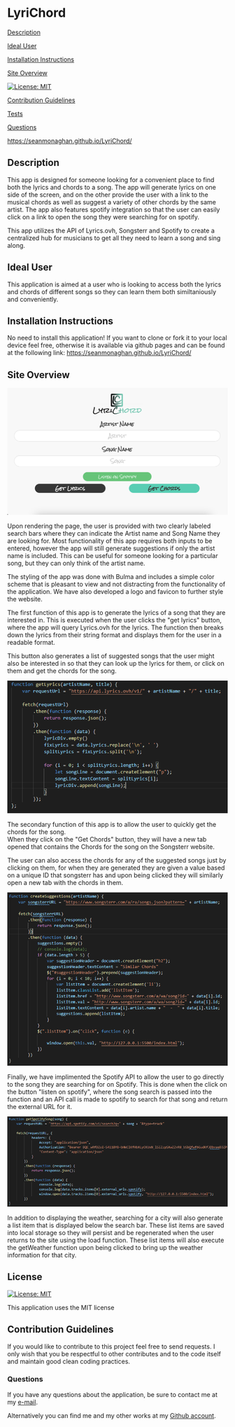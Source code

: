 # LyriChord

[Description](#description) 

[Ideal User](#ideal-user)

[Installation Instructions](#installation-instructions) 

[Site Overview](#site-overview) 
  
[![License: MIT](https://img.shields.io/badge/License-MIT-blue.svg)](https://opensource.org/licenses/MIT)

[Contribution Guidelines](#contribution-guidelines) 

[Tests](#tests) 
 
[Questions](#questions)


https://seanmonaghan.github.io/LyriChord/

## Description

This app is designed for someone looking for a convenient place to find both the lyrics and chords to a song.  The app will generate lyrics on one side of the screen, and on the other provide the user with a link to the musical chords as well as suggest a variety of other chords by the same artist.  The app also features spotify integration so that the user can easily click on a link to open the song they were searching for on spotify.  

This app utilizes the API of Lyrics.ovh, Songsterr and Spotify to create a centralized hub for musicians to get all they need to learn a song and sing along.  

## Ideal User

This application is aimed at a user who is looking to 
access both the lyrics and chords of different songs
so they can learn them both similtaniously and conveniently.

## Installation Instructions

No need to install this application! If you want to clone or fork it to your local device feel free, otherwise it is available via github pages and can be found at the following link: https://seanmonaghan.github.io/LyriChord/

## Site Overview

![Overall Image](assets/overall.PNG)

Upon rendering the page, the user is provided with two clearly labeled search bars 
where they can indicate the Artist name and Song Name they are looking for.  Most 
functionality of this app requires both inputs to be entered, however the app will
still generate suggestions if only the artist name is included.  This can be useful
for someone looking for a particular song, but they can only think of the artist name.

The styling of the app was done with Bulma and includes a simple color scheme that is
pleasant to view and not distracting from the functionality of the application.  We have
also developed a logo and favicon to further style the website.

The first function of this app is to generate the lyrics of a song that they are interested
in.  This is executed when the user clicks the "get lyrics" button, where the app will query
Lyrics.ovh for the lyrics.  The function then breaks down the lyrics from their string format
and displays them for the user in a readable format.  

This button also generates a list of suggested songs that the user might also be interested in
so that they can look up the lyrics for them, or click on them and get the chords for the song.



![Lyric Function](assets/lyricFunction.PNG)


The secondary function of this app is to allow the user to quickly get the chords for the song.  
When they click on the "Get Chords" button, they will have a new tab opened that contains the 
Chords for the song on the Songsterr website.  

The user can also access the chords for any of the suggested songs just by clicking on them,
for when they are generated they are given a value based on a unique ID that songsterr has and
upon being clicked they will similarly open a new tab with the chords in them.  



![createSuggestion Function code snippet](assets/createSuggestionsFunction.PNG)



Finally, we have implimented the Spotify API to allow the user to go directly to the song they
are searching for on Spotify.  This is done when the click on the button "listen on spotify", where
the song search is passed into the function and an API call is made to spotify to search for that
song and return the external URL for it.



![Spotify API](assets/spotifyAPIfunction.PNG)


In addition to displaying the weather, searching for a city will also generate a list item that is
displayed below the search bar.  These list items are saved into local storage so they will persist and 
be regenerated when the user returns to the site using the load function.  These list items will also execute the getWeather function
upon being clicked to bring up the weather information for that city.

## License

[![License: MIT](https://img.shields.io/badge/License-MIT-blue.svg)](https://opensource.org/licenses/MIT)

This application uses the MIT license

## Contribution Guidelines

If you would like to contribute to this project feel free to send requests.  I only wish that you be respectful to other contributes and to the code itself and maintain good clean coding practices. 

### Questions

If you have any questions about the application, be sure to contact me at my [e-mail](mailto:smonagha@conncoll.edu).

Alternatively you can find me and my other works at my [Github account](https://github.com/seanmonaghan).



